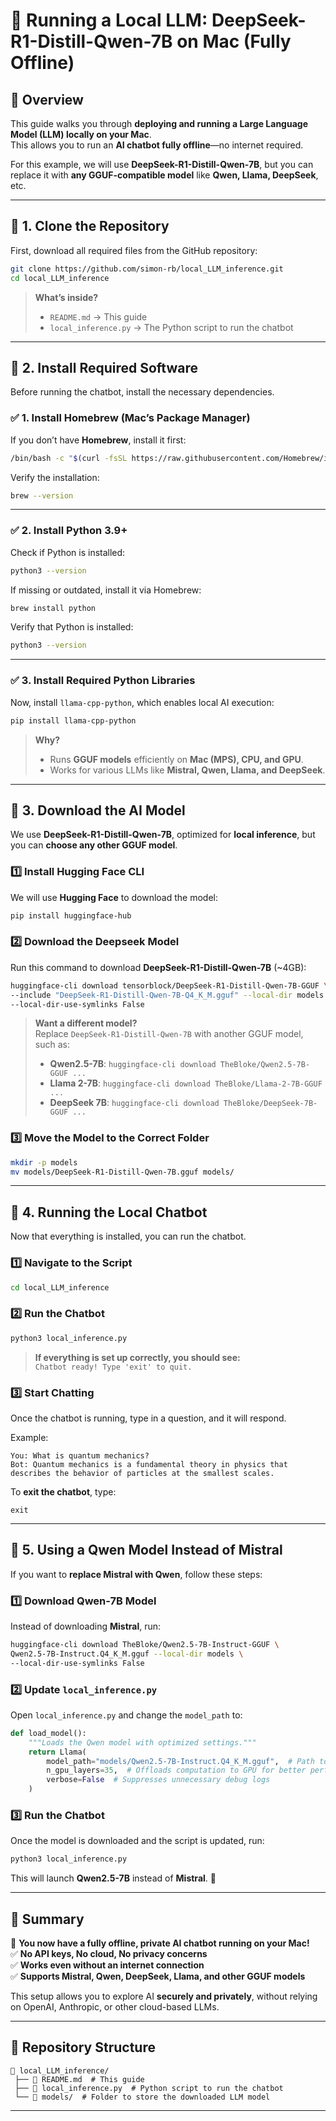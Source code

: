 # **🚀 Running a Local LLM: DeepSeek-R1-Distill-Qwen-7B on Mac (Fully Offline)**

## **🔹 Overview**
This guide walks you through **deploying and running a Large Language Model (LLM) locally on your Mac**.  
This allows you to run an **AI chatbot fully offline**—no internet required.

For this example, we will use **DeepSeek-R1-Distill-Qwen-7B**, but you can replace it with **any GGUF-compatible model** like **Qwen, Llama, DeepSeek**, etc.

---

## **📂 1. Clone the Repository**
First, download all required files from the GitHub repository:

```bash
git clone https://github.com/simon-rb/local_LLM_inference.git
cd local_LLM_inference
```

> **What’s inside?**  
> - `README.md` → This guide  
> - `local_inference.py` → The Python script to run the chatbot  

---

## **🔹 2. Install Required Software**
Before running the chatbot, install the necessary dependencies.

### **✅ 1. Install Homebrew (Mac’s Package Manager)**
If you don’t have **Homebrew**, install it first:

```bash
/bin/bash -c "$(curl -fsSL https://raw.githubusercontent.com/Homebrew/install/HEAD/install.sh)"
```

Verify the installation:
```bash
brew --version
```

---

### **✅ 2. Install Python 3.9+**
Check if Python is installed:

```bash
python3 --version
```

If missing or outdated, install it via Homebrew:

```bash
brew install python
```

Verify that Python is installed:
```bash
python3 --version
```

---

### **✅ 3. Install Required Python Libraries**
Now, install `llama-cpp-python`, which enables local AI execution:

```bash
pip install llama-cpp-python
```

> **Why?**  
> - Runs **GGUF models** efficiently on **Mac (MPS), CPU, and GPU**.  
> - Works for various LLMs like **Mistral, Qwen, Llama, and DeepSeek**.  

---

## **🔹 3. Download the AI Model**
We use **DeepSeek-R1-Distill-Qwen-7B**, optimized for **local inference**, but you can **choose any other GGUF model**.

### **1️⃣ Install Hugging Face CLI**
We will use **Hugging Face** to download the model:

```bash
pip install huggingface-hub
```

### **2️⃣ Download the Deepseek Model**
Run this command to download **DeepSeek-R1-Distill-Qwen-7B** (~4GB):

```bash
huggingface-cli download tensorblock/DeepSeek-R1-Distill-Qwen-7B-GGUF \
--include "DeepSeek-R1-Distill-Qwen-7B-Q4_K_M.gguf" --local-dir models \
--local-dir-use-symlinks False
```

> **Want a different model?**  
> Replace `DeepSeek-R1-Distill-Qwen-7B` with another GGUF model, such as:
> - **Qwen2.5-7B**: `huggingface-cli download TheBloke/Qwen2.5-7B-GGUF ...`
> - **Llama 2-7B**: `huggingface-cli download TheBloke/Llama-2-7B-GGUF ...`
> - **DeepSeek 7B**: `huggingface-cli download TheBloke/DeepSeek-7B-GGUF ...`

### **3️⃣ Move the Model to the Correct Folder**
```bash
mkdir -p models
mv models/DeepSeek-R1-Distill-Qwen-7B.gguf models/
```

---

## **🔹 4. Running the Local Chatbot**
Now that everything is installed, you can run the chatbot.

### **1️⃣ Navigate to the Script**
```bash
cd local_LLM_inference
```

### **2️⃣ Run the Chatbot**
```bash
python3 local_inference.py
```

> **If everything is set up correctly, you should see:**  
> `Chatbot ready! Type 'exit' to quit.`  

### **3️⃣ Start Chatting**
Once the chatbot is running, type in a question, and it will respond.

Example:
```
You: What is quantum mechanics?
Bot: Quantum mechanics is a fundamental theory in physics that describes the behavior of particles at the smallest scales.
```

To **exit the chatbot**, type:
```
exit
```

---

## **🔹 5. Using a Qwen Model Instead of Mistral**
If you want to **replace Mistral with Qwen**, follow these steps:

### **1️⃣ Download Qwen-7B Model**
Instead of downloading **Mistral**, run:

```bash
huggingface-cli download TheBloke/Qwen2.5-7B-Instruct-GGUF \
Qwen2.5-7B-Instruct.Q4_K_M.gguf --local-dir models \
--local-dir-use-symlinks False
```

### **2️⃣ Update `local_inference.py`**
Open `local_inference.py` and change the `model_path` to:

```python
def load_model():
    """Loads the Qwen model with optimized settings."""
    return Llama(
        model_path="models/Qwen2.5-7B-Instruct.Q4_K_M.gguf",  # Path to Qwen model
        n_gpu_layers=35,  # Offloads computation to GPU for better performance
        verbose=False  # Suppresses unnecessary debug logs
    )
```

### **3️⃣ Run the Chatbot**
Once the model is downloaded and the script is updated, run:

```bash
python3 local_inference.py
```

This will launch **Qwen2.5-7B** instead of **Mistral**. 🚀

---

## **📌 Summary**
🚀 **You now have a fully offline, private AI chatbot running on your Mac!**  
✅ **No API keys, No cloud, No privacy concerns**  
✅ **Works even without an internet connection**  
✅ **Supports Mistral, Qwen, DeepSeek, Llama, and other GGUF models**  

This setup allows you to explore AI **securely and privately**, without relying on OpenAI, Anthropic, or other cloud-based LLMs.

---

## **📂 Repository Structure**
```
📂 local_LLM_inference/
 ├── 📄 README.md  # This guide
 ├── 📄 local_inference.py  # Python script to run the chatbot
 └── 📂 models/  # Folder to store the downloaded LLM model
```

---
